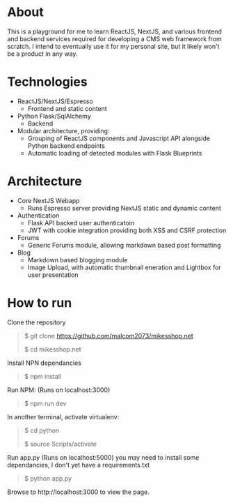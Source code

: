 About
===============
This is a playground for me to learn ReactJS, NextJS, and various frontend and backend services required for developing a CMS web framework from scratch. I intend to eventually use it for my personal site, but it likely won't be a product in any way.

Technologies
==============
* ReactJS/NextJS/Espresso
  * Frontend and static content
* Python Flask/SqlAlchemy
  * Backend
* Modular architecture, providing:
  * Grouping of ReactJS components and Javascript API alongside Python backend endpoints
  * Automatic loading of detected modules with Flask Blueprints

Architecture
===============

* Core NextJS Webapp
  * Runs Espresso server providing NextJS static and dynamic content
* Authentication
  * Flask API backed user authenticatoin
  * JWT with cookie integration providing both XSS and CSRF protection
* Forums
  * Generic Forums module, allowing markdown based post formatting
* Blog
  * Markdown based blogging module
  * Image Upload, with automatic thumbnail eneration and Lightbox for user presentation
  
How to run
===============
Clone the repository
>$ git clone https://github.com/malcom2073/mikesshop.net
>
> $ cd mikesshop.net

Install NPN dependancies

> $ npm install

Run NPM: (Runs on localhost:3000)

> $ npm run dev

In another terminal, activate virtualenv:

> $ cd python
>
> $ source Scripts/activate

Run app.py (Runs on localhost:5000) you may need to install some dependancies, I don't yet have a requirements.txt

> $ python app.py

Browse to http://localhost:3000 to view the page.
